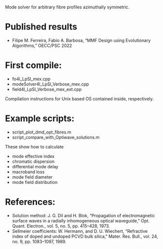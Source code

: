 Mode solver for arbitrary fibre profiles azimuthally symmetric. 

# Published results
- Filipe M. Ferreira, Fabio A. Barbosa, “MMF Design using Evolutionary Algorithms,” OECC/PSC 2022

# First compile:
- fo4l_LpSl_mex.cpp
- modeSolver4l_LpSl_Verbose_mex.cpp
- field4l_LpSl_Verbose_mex_ext.cpp

Compilation instructions for Unix based OS contained inside, respectively.

# Example scripts:
- script_plot_dmd_opt_fibres.m
- script_compare_with_Optiwave_solutions.m

These show how to calculate 
- mode effective index
- chromatic dispersion
- differential mode delay
- macroband loss
- mode field diameter
- mode field distribution

# References:
- Solution method: J. G. Dil and H. Blok, “Propagation of electromagnetic surface waves in a radially inhomogeneous optical waveguide,” Opt. Quant. Electron., vol. 5, no. 5, pp. 415–428, 1973.
- Sellmeier coefficients: W. Hermann, and D. U. Wiechert, “Refractive index of doped and undoped PCVD bulk silica,” Mater. Res. Bull., vol. 24, no. 9, pp. 1083–1097, 1989.
